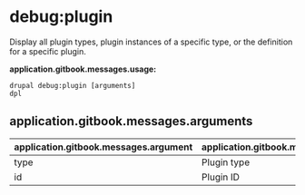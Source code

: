 # debug:plugin
Display all plugin types, plugin instances of a specific type, or the definition for a specific plugin.

**application.gitbook.messages.usage:**
```
drupal debug:plugin [arguments]
dpl
```

## application.gitbook.messages.arguments
application.gitbook.messages.argument | application.gitbook.messages.details
---------|-------------
type | Plugin type
id | Plugin ID
